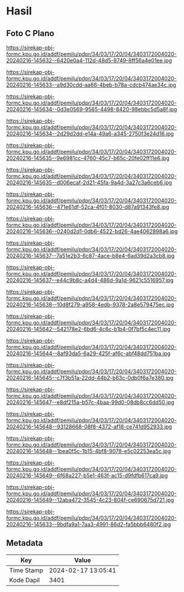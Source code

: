 # Hasil

## Foto C Plano

https://sirekap-obj-formc.kpu.go.id/addf/pemilu/pdpr/34/03/17/20/04/3403172004020-20240216-145632--6420e0a4-112d-48d5-8749-8ff56a4e01ee.jpg

https://sirekap-obj-formc.kpu.go.id/addf/pemilu/pdpr/34/03/17/20/04/3403172004020-20240216-145633--a9d30cdd-aa66-4beb-b78a-cdcb474ae34c.jpg

https://sirekap-obj-formc.kpu.go.id/addf/pemilu/pdpr/34/03/17/20/04/3403172004020-20240216-145634--0d3e0569-9565-4498-8420-98ebbc5d5a8f.jpg

https://sirekap-obj-formc.kpu.go.id/addf/pemilu/pdpr/34/03/17/20/04/3403172004020-20240216-145634--2d29d2dd-e14a-49a6-a345-2750f3e24d16.jpg

https://sirekap-obj-formc.kpu.go.id/addf/pemilu/pdpr/34/03/17/20/04/3403172004020-20240216-145635--9e6981cc-4760-45c7-b65c-20fe02ff11e6.jpg

https://sirekap-obj-formc.kpu.go.id/addf/pemilu/pdpr/34/03/17/20/04/3403172004020-20240216-145635--d006ecaf-2d21-45fa-9a4d-3a27c3a6ceb6.jpg

https://sirekap-obj-formc.kpu.go.id/addf/pemilu/pdpr/34/03/17/20/04/3403172004020-20240216-145636--471e61df-52ca-4f01-8030-d87a91343fe8.jpg

https://sirekap-obj-formc.kpu.go.id/addf/pemilu/pdpr/34/03/17/20/04/3403172004020-20240216-145636--0240d2d1-0db6-4522-bd26-4ae4062898a6.jpg

https://sirekap-obj-formc.kpu.go.id/addf/pemilu/pdpr/34/03/17/20/04/3403172004020-20240216-145637--7a51e2b3-6c87-4ace-b8e4-6ad39d2a3cb8.jpg

https://sirekap-obj-formc.kpu.go.id/addf/pemilu/pdpr/34/03/17/20/04/3403172004020-20240216-145637--e44c9b8c-a4d4-486d-9a1d-9621c5516957.jpg

https://sirekap-obj-formc.kpu.go.id/addf/pemilu/pdpr/34/03/17/20/04/3403172004020-20240216-145638--10d8f279-a958-4edb-9378-2a8e579475ec.jpg

https://sirekap-obj-formc.kpu.go.id/addf/pemilu/pdpr/34/03/17/20/04/3403172004020-20240216-145642--542178e2-6bd6-4c6c-b1b4-0f7bf5c4ec11.jpg

https://sirekap-obj-formc.kpu.go.id/addf/pemilu/pdpr/34/03/17/20/04/3403172004020-20240216-145644--8af93da5-6a29-425f-af6c-abf48dd751ba.jpg

https://sirekap-obj-formc.kpu.go.id/addf/pemilu/pdpr/34/03/17/20/04/3403172004020-20240216-145645--c7f3b51a-22dd-44b2-b63c-0db0f6a7e380.jpg

https://sirekap-obj-formc.kpu.go.id/addf/pemilu/pdpr/34/03/17/20/04/3403172004020-20240216-145647--e8df215a-b57c-4baa-99d0-08db8cc6dd50.jpg

https://sirekap-obj-formc.kpu.go.id/addf/pemilu/pdpr/34/03/17/20/04/3403172004020-20240216-145648--93128668-08f8-4372-af18-ce741d952933.jpg

https://sirekap-obj-formc.kpu.go.id/addf/pemilu/pdpr/34/03/17/20/04/3403172004020-20240216-145648--1bea0f5c-1b15-4bf8-9078-e5c02253ea5c.jpg

https://sirekap-obj-formc.kpu.go.id/addf/pemilu/pdpr/34/03/17/20/04/3403172004020-20240216-145649--6f68a227-b5e1-463f-ac15-d9fdfb617ca9.jpg

https://sirekap-obj-formc.kpu.go.id/addf/pemilu/pdpr/34/03/17/20/04/3403172004020-20240216-145649--12aba472-3545-4c23-804f-ce690675d721.jpg

https://sirekap-obj-formc.kpu.go.id/addf/pemilu/pdpr/34/03/17/20/04/3403172004020-20240216-145633--9bdfa9a1-7aa3-4991-86d2-fa5bbb6480f2.jpg


## Metadata

| Key        | Value               |
| ---------- | ------------------- |
| Time Stamp | 2024-02-17 13:05:41 |
| Kode Dapil | 3401                |



